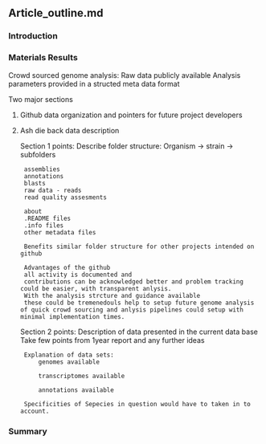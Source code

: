 ## Article_outline.md

### Introduction


### Materials Results

Crowd sourced genome analysis:
	Raw data publicly available
	Analysis parameters provided in a structed meta data format

Two major sections
1) Github data organization and pointers for future project developers
2) Ash die back data description

	Section 1 points:
		Describe folder structure:
		Organism -> strain -> subfolders

		assemblies
		annotations
		blasts
		raw data - reads
		read quality assesments

		about
		.README files
		.info files
		other metadata files

		Benefits similar folder structure for other projects intended on github

		Advantages of the github
		all activity is documented and
		contributions can be acknowledged better and problem tracking could be easier, with transparent anlysis.
		With the analysis strcture and guidance available
		these could be tremenedouls help to setup future genome analysis of quick crowd sourcing and anlysis pipelines could setup with minimal implementation times.

	Section 2 points:
		Description of data presented in the current data base
		Take few points from 1year report and any further ideas

		Explanation of data sets:
			genomes available

			transcriptomes available

			annotations available

		Specificities of Sepecies in question would have to taken in to account.

### Summary


